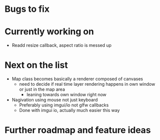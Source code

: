 # Bugs to fix

# Currently working on
- Readd resize callback, aspect ratio is messed up

# Next on the list
- Map class becomes basically a renderer composed of canvases
	- need to decide if real time layer rendering happens in own window or just in the map area
		- leaning towards own window right now 
- Nagivation using mouse not just keyboard
	- Preferably using imgui/io not glfw callbacks
	- Done with imgui io, actually much easier this way

# Further roadmap and feature ideas